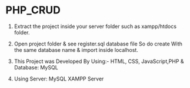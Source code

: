 # PHP_CRUD
1. Extract the project inside your server folder such as xampp/htdocs folder.
  
2. Open project folder & see register.sql database file So do create With the same database name & import inside localhost.
   
3. This Project was Developed By Using:- HTML, CSS, JavaScript,PHP & Database: MySQL
   
4. Using Server: MySQL XAMPP Server

